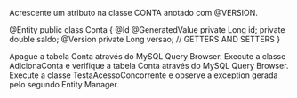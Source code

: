 Acrescente um atributo na classe CONTA anotado com @VERSION.

@Entity
public class Conta {
@Id
@GeneratedValue
private Long id;
private double saldo;
@Version
private Long versao;
// GETTERS AND SETTERS
}

Apague a tabela Conta através do MySQL Query Browser.
Execute a classe AdicionaConta e verifique a tabela Conta através do MySQL Query Browser.
Execute a classe TestaAcessoConcorrente e observe a exception gerada pelo segundo Entity Manager.
